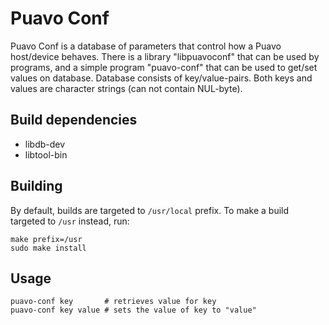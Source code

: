 # Puavo Conf

Puavo Conf is a database of parameters that control how a Puavo
host/device behaves. There is a library "libpuavoconf" that can be used
by programs, and a simple program "puavo-conf" that can be used to
get/set values on database. Database consists of key/value-pairs. Both
keys and values are character strings (can not contain NUL-byte).

## Build dependencies

- libdb-dev
- libtool-bin

## Building

By default, builds are targeted to `/usr/local` prefix. To make a build
targeted to `/usr` instead, run:

    make prefix=/usr
    sudo make install

## Usage

    puavo-conf key       # retrieves value for key
    puavo-conf key value # sets the value of key to "value"

